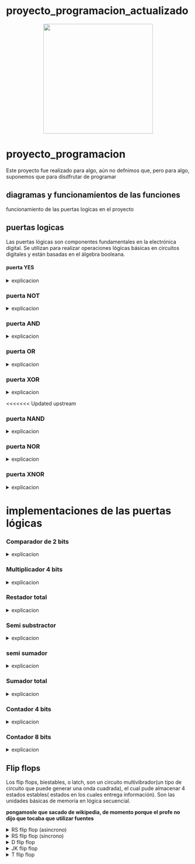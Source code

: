 # proyecto_programacion_actualizado

<div align='center'>
<figure> <img src="https://res.cloudinary.com/dm0p2ljin/image/upload/v1714416338/error-418_dtb3ak.png" alt="" width="300" height="auto"/></br>
<figcaption><b></b></figcaption></figure>
</div>

# proyecto_programacion

Este proyecto fue realizado para algo, aún no defnimos que, pero para algo, suponemos que para disdfrutar de programar

## diagramas y funcionamientos de las funciones

funcionamiento de las puertas logicas en el proyecto

## puertas logicas

Las puertas lógicas son componentes fundamentales en la electrónica digital. Se utilizan para realizar operaciones lógicas básicas en circuitos digitales y están basadas en el álgebra booleana.

#### puerta YES


<details><summary>explicacion</summary>
  
  ##### tabla de verdad:
  <table>
     <tr>
    <td> entrada </td> <td> salida </td> 
  </tr>
  <tr>
    <td> 0 </td> <td> 0 </td> 
  </tr>
  <tr>
    <td> 1 </td> <td> 1 </td> 
  </table>
<br>

##### Explicación: 

La puerta lógica YES considera una única entrada y una única salida, la salida tiene siempre el mismo valor que la entrada. Se puede recrear con un transistor.

#### Esta puerta lógica se puede programar de la siguiente manera:

```mermaid
flowchart TD
A(Puerta YES)-->B[Establecer valores lógicos, como 0=falso y 1=verdadero siendo inversos]
B-->F[Establecer una entrada y una salida]
F-->C{¿La entrada es verdadera?}
C-->|sí|D(salida=verdadero)
C-->|no|E(salida=falso)
```

</details>

### puerta NOT

<details><summary>explicacion</summary>
  - tabla de verdad:
  <table>
     <tr>
    <td> entrada </td> <td> salida </td> 
  </tr>
  <tr>
    <td> 0 </td> <td> 1 </td> 
  </tr>
  <tr>
    <td> 1 </td> <td> 0 </td> 
</table>
<br>

#### Explicación: 

La puerta lógica NOT considera una única entrada y una única salida, la salida tiene siempre el valor inverso al de la entrada. Esta puerta se utiliza para crear puertas como la NAND o la NOR entre otras, al colocarse en la salida de la puerta que se desea invertir. Se puede recrear con un transistor cuya salida conecta a tierra y un nodo previo al colector, donde se encuentra la salida lógica.

#### Esta puerta lógica se programo de la siguiente manera:

```mermaid
flowchart TD
A(Puerta NOT)-->B[Establecer valores lógicos, como 0=falso y 1=verdadero siendo inversos]
B-->F[Establecer una entrada y una salida]
F-->C{¿La entrada es verdadera?}
C-->|sí|D(salida=falso)
C-->|no|E(salida=verdadero)
```

</details>

### puerta AND

<details><summary>explicacion</summary>
  
  #### tabla de verdad:
  <table>
     <tr>
    <td> a </td> <td> b </td> <td> salida </td>
  </tr>
  <tr>
    <td> 0 </td> <td> 0 </td> <td> 0 </td>
  </tr>
  <tr>
    <td> 0 </td> <td> 1 </td> <td> 0 </td>
  </tr>
     <tr>
    <td> 1 </td> <td> 0 </td> <td> 0 </td>
  </tr>
     <tr>
    <td> 1 </td> <td> 1 </td> <td> 1 </td>
  </tr>
</table>
<br>

#### Explicacion:

La puerta AND considera 2 entradas y una única salida en función de las entradas, encendiendose unicamente si ambas entradas están encendidas; en los otros casos la puerta se mantiene apagada. Se puede recrear con 2 transistores conectados en serie.

#### Esta puerta lógica se programo de la siguiente forma:

```mermaid
flowchart TD
A(Puerta AND)-->B[Establecer valores lógicos, como 0=falso y 1=verdadero siendo inversos]
B-->F[Establecer un número n de entradas]
F-->C{¿Todas las entradas son verdaderas?}
C-->|sí|D(salida=verdadero)
C-->|no|E(salida=falso)
```

</details>

### puerta OR

<details><summary>explicacion</summary>
  #### tabla de verdad:
  <table>
     <tr>
    <td> a </td> <td> b </td> <td> salida </td>
  </tr>
  <tr>
    <td> 0 </td> <td> 0 </td> <td> 0 </td>
  </tr>
  <tr>
    <td> 0 </td> <td> 1 </td> <td> 1 </td>
  </tr>
     <tr>
    <td> 1 </td> <td> 0 </td> <td> 1 </td>
  </tr>
     <tr>
    <td> 1 </td> <td> 1 </td> <td> 1 </td>
  </tr>
</table>
<br>
  
#### Explicación:

La puerta OR considera 2 entradas y una única salida en función de las entradas, tal que si alguna de las dos entradas está encendida, la salida lógica también está encendida; el único caso en dónde la salida se encuentra apagada es si ambas entradas se encuentran apagadas. Se puede recrear con 2 transistores conectados en paralelo.

#### Esta puerta se programo de la siguiente forma:

```mermaid
flowchart TD
A(Puerta OR)-->B[Establecer valores lógicos, como 0=falso y 1=verdadero siendo inversos]
B-->F[Establecer un número n de entradas]
F-->C{¿Alguna de las entradas es verdadera?}
C-->|sí|D(salida=verdadero)
C-->|no|E(salida=falso)
```


</details>

### puerta XOR

<details><summary>explicacion</summary>
  
  #### tabla de verdad:
  <table>
     <tr>
    <td> a </td> <td> b </td> <td> salida </td>
  </tr>
  <tr>
    <td> 0 </td> <td> 0 </td> <td> 0 </td>
  </tr>
  <tr>
    <td> 0 </td> <td> 1 </td> <td> 1 </td>
  </tr>
     <tr>
    <td> 1 </td> <td> 0 </td> <td> 1 </td>
  </tr>
     <tr>
    <td> 1 </td> <td> 1 </td> <td> 0 </td>
  </tr>
</table>
<br>

#### Explicación: 

La puerta XOR considera 2 entradas y una única salida en función de las entradas, tal que si alguna de las dos entradas está encendida, la salida lógica también está encendida; su comportamiento es muy parecido al de la puerta OR, solo que a diferencia de esta, se apaga si ambas entradas se encuentran encendidas. Se puede recrear haciendo un cirucito híbrido entre la puerta AND y la OR(conectando ambos transistores tanto en serie como en paralelo), el circuito OR mantiene sus salidas originales, mientras que el circuito AND tiene la salida conectada a tierra.

#### Esta puerta se programo de la siguiente forma:

```mermaid
flowchart TD
A(Puerta XOR)-->B[Establecer valores lógicos, como 0=falso y 1=verdadero siendo inversos]
B-->F[Establecer un número n de entradas]
F-->C{¿Alguna entrada es verdadera?}
C-->|sí|G{¿Todas las entradas son verdaderas?}
G-->|sí|E
G-->|no|D(salida=verdadero)
C-->|no|E(salida=falso)
```

</details>

<<<<<<< Updated upstream
### puerta NAND

<details><summary>explicacion</summary>
  
  #### tabla de verdad:
  <table>
     <tr>
    <td> a </td> <td> b </td> <td> salida </td>
  </tr>
  <tr>
    <td> 0 </td> <td> 0 </td> <td> 1 </td>
  </tr>
  <tr>
    <td> 0 </td> <td> 1 </td> <td> 1 </td>
  </tr>
     <tr>
    <td> 1 </td> <td> 0 </td> <td> 1 </td>
  </tr>
     <tr>
    <td> 1 </td> <td> 1 </td> <td> 0 </td>
  </tr>
</table>
<br>

#### Explicacion:

La puerta NAND considera 2 entradas y una única salida en función de las entradas; siendo la versión negada de la puerta AND, esta enciende la salida mientras las dos entradas no se encuentren simúltaneamente encendidas. Se puede contruir con los componentes de una puerta AND y una puerta NOT en la salida de estos.

#### Esta puerta se programo de la siguiente forma:

```mermaid
flowchart TD
A(Puerta NAND)-->B[Establecer valores lógicos, como 0=falso y 1=verdadero siendo inversos]
B-->F[Establecer un número n de entradas]
F-->C{¿Todas las entradas son verdaderas?}
C-->|sí|D(salida=falso)
C-->|no|E(salida=verdadero)
```
</details>

### puerta NOR

<details><summary>explicacion</summary>

#### tabla de verdad:

  <table>
     <tr>
    <td> a </td> <td> b </td> <td> salida </td>
  </tr>
  <tr>
    <td> 0 </td> <td> 0 </td> <td> 1 </td>
  </tr>
  <tr>
    <td> 0 </td> <td> 1 </td> <td> 0 </td>
  </tr>
     <tr>
    <td> 1 </td> <td> 0 </td> <td> 0 </td>
  </tr>
     <tr>
    <td> 1 </td> <td> 1 </td> <td> 0 </td>
  </tr>
</table>
<br>
  
#### Explicación:

La puerta NOR considera 2 entradas y una única salida en función de las entradas; al tratarse de la negación de la puerta OR, esta se enciende únicamente si ambas entradas están encendidas. Se puede construir como una puerta OR seguida de una puerta NOT.

#### Esta puerta se programo de la siguiente forma:

```mermaid
flowchart TD
A(Puerta NOR)-->B[Establecer valores lógicos, como 0=falso y 1=verdadero siendo inversos]
B-->F[Establecer un número n de entradas]
F-->C{¿Alguna de las entradas es verdadera?}
C-->|sí|D(salida=falso)
C-->|no|E(salida=verdadero)
```


</details>

### puerta XNOR

<details><summary>explicacion</summary>
  
  #### tabla de verdad:
  <table>
     <tr>
    <td> a </td> <td> b </td> <td> salida </td>
  </tr>
  <tr>
    <td> 0 </td> <td> 0 </td> <td> 1 </td>
  </tr>
  <tr>
    <td> 0 </td> <td> 1 </td> <td> 0 </td>
  </tr>
     <tr>
    <td> 1 </td> <td> 0 </td> <td> 0 </td>
  </tr>
     <tr>
    <td> 1 </td> <td> 1 </td> <td> 1 </td>
  </tr>
</table>
<br>

#### Explicación: 

La puerta XNOR considera 2 entradas y una única salida en función de las entradas; al tratarse de la negación de la puerta XOR, esta unicamente enciende la salida si ambas entradas están apagadas, o si ambas entradas se encuentran encendidas. El circuito para construirla se basa en contruir una puerta XOR y colocarle una puerta NOT en la salida

#### Esta puerta se programo de la siguiente forma:

```mermaid
flowchart TD
A(Puerta XNOR)-->B[Establecer valores lógicos, como 0=falso y 1=verdadero siendo inversos]
B-->F[Establecer un número n de entradas]
F-->C{¿Alguna entrada es verdadera?}
C-->|sí|G{¿Todas las entradas son verdaderas?}
G-->|sí|E
G-->|no|D(salida=falso)
C-->|no|E(salida=verdadero)
```

</details>

# implementaciones de las puertas lógicas 
### Comparador de 2 bits
<details><summary>explicacion</summary>
  
  #### tabla de verdad:
  <table>
     <tr>
    <td> a1 </td> <td> a0 </td> <td> b1 </td> <td> b0 </td> <td> A">"B </td> <td> A"<"B </td> <td> A"="B </td>
  </tr>
  <tr>
    <td> 0 </td> <td> 0 </td> <td> 0 </td> <td> 0 </td> <td> 0 </td> <td> 0 </td> <td> 1 </td>
  </tr>
  <tr>
    <td> 0 </td> <td> 0 </td> <td> 0 </td> <td> 1 </td> <td> 0 </td> <td> 1 </td> <td> 0 </td>
  </tr>
     <tr>
    <td> 0 </td> <td> 0 </td> <td> 1 </td> <td> 0 </td> <td> 0 </td> <td> 1 </td> <td> 0 </td>
  </tr>
     <tr>
    <td> 0 </td> <td> 0 </td> <td> 1 </td> <td> 1 </td> <td> 0 </td> <td> 1 </td> <td> 0 </td>
  </tr>
       <tr>
    <td> 0 </td> <td> 1 </td> <td> 0 </td> <td> 0 </td> <td> 1 </td> <td> 0 </td> <td> 0 </td>
  </tr>
       <tr>
    <td> 0 </td> <td> 1 </td> <td> 0 </td> <td> 1 </td> <td> 0 </td> <td> 0 </td> <td> 1 </td>
  </tr>
       <tr>
    <td> 0 </td> <td> 1 </td> <td> 1 </td> <td> 0 </td> <td> 0 </td> <td> 1 </td> <td> 0 </td>
  </tr>
       <tr>
    <td> 0 </td> <td> 1 </td> <td> 1 </td> <td> 1 </td> <td> 0 </td> <td> 1 </td> <td> 0 </td>
  </tr>
       <tr>
    <td> 1 </td> <td> 0 </td> <td> 0 </td> <td> 0 </td> <td> 1 </td> <td> 0 </td> <td> 0 </td>
  </tr>
       <tr>
    <td> 1 </td> <td> 0 </td> <td> 0 </td> <td> 1 </td> <td> 1 </td> <td> 0 </td> <td> 0 </td>
  </tr>
       <tr>
    <td> 1 </td> <td> 0 </td> <td> 1 </td> <td> 0 </td> <td> 0 </td> <td> 0 </td> <td> 1 </td>
  </tr>
       <tr>
    <td> 1 </td> <td> 0 </td> <td> 1 </td> <td> 1 </td> <td> 0 </td> <td> 1 </td> <td> 0 </td>
  </tr>
       <tr>
    <td> 1 </td> <td> 1 </td> <td> 0 </td> <td> 0 </td> <td> 1 </td> <td> 0 </td> <td> 0 </td>
  </tr>
       <tr>
    <td> 1 </td> <td> 1 </td> <td> 0 </td> <td> 1 </td> <td> 1 </td> <td> 0 </td> <td> 0 </td>
  </tr>
       <tr>
    <td> 1 </td> <td> 1 </td> <td> 1 </td> <td> 0 </td> <td> 1 </td> <td> 0 </td> <td> 0 </td>
  </tr>
       <tr>
    <td> 1 </td> <td> 1 </td> <td> 1 </td> <td> 1 </td> <td> 0 </td> <td> 0 </td> <td> 1 </td>
  </tr>
</table>
<br>
      
#### Explicación:

El comparador de 2 bits es un cirucito digital el cual tiene como fin comparar 2 bits, dando un resultado de 1 en la salida que represente el resultado de esta comparacion (igual, mayor o menor).

#### Esta puerta se programo de la siguiente forma:

```mermaid
flowchart TD
A(comparador de 2 bits)-->B[Establecer los valores logicos, teniendo a 0 como falso y 1 como verdadero]
B-->F[Se plantea la cantidad de 4 entradas, una para uno de los 2 bits de los bits a y b que se compararan]
F-->C{¿que resultado dio la comparacion de los valores de los bits a y b?}
C-->|A es mayor que B|D(la primera salida se volvera 1 y todas las demas se mantendran como 0)
C-->|A es menor que B|E(la segunda salida se volvera 1 y todas las demas se mantendran como 0)
C-->|A es igual que B|G(la tercera salida se volvera 1 y todas las demas se mantendran como 0)
```


</details>

### Multiplicador 4 bits
<details><summary>explicacion</summary>
  
  #### tabla de verdad:
  <table>
     <tr>
    <td> A1 </td> <td> A0 </td> <td> B1 </td> <td> B0 </td> <td> M3 </td> <td> M2 </td> <td> M1 </td> <td> M0 </td>
  </tr>
  <tr>
    <td> 0 </td> <td> 0 </td> <td> 0 </td> <td> 0 </td> <td> 0 </td> <td> 0 </td> <td> 0 </td> <td> 0 </td>
  </tr>
  <tr>
    <td> 0 </td> <td> 0 </td> <td> 0 </td> <td> 1 </td> <td> 0 </td> <td> 0 </td> <td> 0 </td> <td> 0 </td>
  </tr>
     <tr>
    <td> 0 </td> <td> 0 </td> <td> 1 </td> <td> 0 </td> <td> 0 </td> <td> 0 </td> <td> 0 </td> <td> 0 </td>
  </tr>
     <tr>
    <td> 0 </td> <td> 0 </td> <td> 1 </td> <td> 1 </td> <td> 0 </td> <td> 0 </td> <td> 0 </td> <td> 0 </td>
  </tr>
       <tr>
    <td> 0 </td> <td> 1 </td> <td> 0 </td> <td> 0 </td> <td> 0 </td> <td> 0 </td> <td> 0 </td> <td> 0 </td>
  </tr>
       <tr>
    <td> 0 </td> <td> 1 </td> <td> 0 </td> <td> 1 </td> <td> 0 </td> <td> 0 </td> <td> 0 </td> <td> 1 </td>
  </tr>
       <tr>
    <td> 0 </td> <td> 1 </td> <td> 1 </td> <td> 0 </td> <td> 0 </td> <td> 0 </td> <td> 1 </td> <td> 0 </td>
  </tr>
       <tr>
    <td> 0 </td> <td> 1 </td> <td> 1 </td> <td> 1 </td> <td> 0 </td> <td> 0 </td> <td> 1 </td> <td> 1 </td>
  </tr>
       <tr>
    <td> 1 </td> <td> 0 </td> <td> 0 </td> <td> 0 </td> <td> 0 </td> <td> 0 </td> <td> 0 </td> <td> 0 </td>
  </tr>
       <tr>
    <td> 1 </td> <td> 0 </td> <td> 0 </td> <td> 1 </td> <td> 0 </td> <td> 0 </td> <td> 1 </td> <td> 0 </td>
  </tr>
       <tr>
    <td> 1 </td> <td> 0 </td> <td> 1 </td> <td> 0 </td> <td> 0 </td> <td> 1 </td> <td> 0 </td> <td> 0 </td>
  </tr>
       <tr>
    <td> 1 </td> <td> 0 </td> <td> 1 </td> <td> 1 </td> <td> 0 </td> <td> 1 </td> <td> 1 </td> <td> 0 </td>
  </tr>
       <tr>
    <td> 1 </td> <td> 1 </td> <td> 0 </td> <td> 0 </td> <td> 0 </td> <td> 0 </td> <td> 0 </td> <td> 0 </td>
  </tr>
       <tr>
    <td> 1 </td> <td> 1 </td> <td> 0 </td> <td> 1 </td> <td> 0 </td> <td> 0 </td> <td> 1 </td> <td> 1 </td>
  </tr>
       <tr>
    <td> 1 </td> <td> 1 </td> <td> 1 </td> <td> 0 </td> <td> 0 </td> <td> 1 </td> <td> 1 </td> <td> 0 </td>
  </tr>
       <tr>
    <td> 1 </td> <td> 1 </td> <td> 1 </td> <td> 1 </td> <td> 1 </td> <td> 0 </td> <td> 0 </td> <td> 1 </td>
  </tr>
</table>
<br>
      
#### Explicación:

Un multiplicador de 4 bits es un circuito digital que nos entrega el producto de la multiplicacion de 2 pares de bits (a y b), este producto estar acompuesto por 4 bits

#### Esta puerta se programo de la siguiente forma:

```mermaid
flowchart TD
A(comparador de 2 bits)-->B[Establecer los valores logicos, teniendo a 0 como falso y 1 como verdadero]
B-->F[Se plantea la cantidad de 4 entradas, una para uno de los 2 pares de bits]
F-->P[Se realizar una puerta and en ciertos valores A0 y B0=K1, A1 y B1=K2, A1 y B0=k3]
p-->C{¿que resultado nos dara k1, k2 y k3?}
C-->|k1=1|D(M0 sera 1)|
C-->G[Se realizara una puerta XOR=l1 y una puerta AND=l2 ENTRE K1 Y K2 como entrada de ambas]
G-->|l1=1|E(M1=1)|
G-->Z[Se realiza ahora otra puerta XOR=z1 y And=z2 entre l2 y k2]
Z-->|Z1=1|M(M2=1)|
Z-->|Z2=1|N(M3=1)|
```


</details>

### Restador total
<details><summary>explicacion</summary>
  
  #### tabla de verdad:
  <table>
     <tr>
    <td> a1 </td> <td> a0 </td> <td> b1 </td> <td> b0 </td> <td> A">"B </td> <td> A"<"B </td> <td> A"="B </td>
  </tr>
  <tr>
    <td> 0 </td> <td> 0 </td> <td> 0 </td> <td> 0 </td> <td> 0 </td> <td> 0 </td> <td> 1 </td>
  </tr>
  <tr>
    <td> 0 </td> <td> 0 </td> <td> 0 </td> <td> 1 </td> <td> 0 </td> <td> 1 </td> <td> 0 </td>
  </tr>
     <tr>
    <td> 0 </td> <td> 0 </td> <td> 1 </td> <td> 0 </td> <td> 0 </td> <td> 1 </td> <td> 0 </td>
  </tr>
     <tr>
    <td> 0 </td> <td> 0 </td> <td> 1 </td> <td> 1 </td> <td> 0 </td> <td> 1 </td> <td> 0 </td>
  </tr>
       <tr>
    <td> 0 </td> <td> 1 </td> <td> 0 </td> <td> 0 </td> <td> 1 </td> <td> 0 </td> <td> 0 </td>
  </tr>
       <tr>
    <td> 0 </td> <td> 1 </td> <td> 0 </td> <td> 1 </td> <td> 0 </td> <td> 0 </td> <td> 1 </td>
  </tr>
       <tr>
    <td> 0 </td> <td> 1 </td> <td> 1 </td> <td> 0 </td> <td> 0 </td> <td> 1 </td> <td> 0 </td>
  </tr>
       <tr>
    <td> 0 </td> <td> 1 </td> <td> 1 </td> <td> 1 </td> <td> 0 </td> <td> 1 </td> <td> 0 </td>
  </tr>
       <tr>
    <td> 1 </td> <td> 0 </td> <td> 0 </td> <td> 0 </td> <td> 1 </td> <td> 0 </td> <td> 0 </td>
  </tr>
       <tr>
    <td> 1 </td> <td> 0 </td> <td> 0 </td> <td> 1 </td> <td> 1 </td> <td> 0 </td> <td> 0 </td>
  </tr>
       <tr>
    <td> 1 </td> <td> 0 </td> <td> 1 </td> <td> 0 </td> <td> 0 </td> <td> 0 </td> <td> 1 </td>
  </tr>
       <tr>
    <td> 1 </td> <td> 0 </td> <td> 1 </td> <td> 1 </td> <td> 0 </td> <td> 1 </td> <td> 0 </td>
  </tr>
       <tr>
    <td> 1 </td> <td> 1 </td> <td> 0 </td> <td> 0 </td> <td> 1 </td> <td> 0 </td> <td> 0 </td>
  </tr>
       <tr>
    <td> 1 </td> <td> 1 </td> <td> 0 </td> <td> 1 </td> <td> 1 </td> <td> 0 </td> <td> 0 </td>
  </tr>
       <tr>
    <td> 1 </td> <td> 1 </td> <td> 1 </td> <td> 0 </td> <td> 1 </td> <td> 0 </td> <td> 0 </td>
  </tr>
       <tr>
    <td> 1 </td> <td> 1 </td> <td> 1 </td> <td> 1 </td> <td> 0 </td> <td> 0 </td> <td> 1 </td>
  </tr>
</table>
<br>
      
#### Explicación:

La puerta NOR considera 2 entradas y una única salida en función de las entradas; al tratarse de la negación de la puerta OR, esta se enciende únicamente si ambas entradas están encendidas. Se puede construir como una puerta OR seguida de una puerta NOT.

#### Esta puerta se programo de la siguiente forma:

```mermaid
flowchart TD
A(Puerta NOR)-->B[Establecer valores lógicos, como 0=falso y 1=verdadero siendo inversos]
B-->F[Establecer un número n de entradas]
F-->C{¿Alguna de las entradas es verdadera?}
C-->|sí|D(salida=falso)
C-->|no|E(salida=verdadero)
```


</details>

### Semi substractor
<details><summary>explicacion</summary>
  
  #### tabla de verdad:
  <table>
     <tr>
    <td> a1 </td> <td> a0 </td> <td> b1 </td> <td> b0 </td> <td> A">"B </td> <td> A"<"B </td> <td> A"="B </td>
  </tr>
  <tr>
    <td> 0 </td> <td> 0 </td> <td> 0 </td> <td> 0 </td> <td> 0 </td> <td> 0 </td> <td> 1 </td>
  </tr>
  <tr>
    <td> 0 </td> <td> 0 </td> <td> 0 </td> <td> 1 </td> <td> 0 </td> <td> 1 </td> <td> 0 </td>
  </tr>
     <tr>
    <td> 0 </td> <td> 0 </td> <td> 1 </td> <td> 0 </td> <td> 0 </td> <td> 1 </td> <td> 0 </td>
  </tr>
     <tr>
    <td> 0 </td> <td> 0 </td> <td> 1 </td> <td> 1 </td> <td> 0 </td> <td> 1 </td> <td> 0 </td>
  </tr>
       <tr>
    <td> 0 </td> <td> 1 </td> <td> 0 </td> <td> 0 </td> <td> 1 </td> <td> 0 </td> <td> 0 </td>
  </tr>
       <tr>
    <td> 0 </td> <td> 1 </td> <td> 0 </td> <td> 1 </td> <td> 0 </td> <td> 0 </td> <td> 1 </td>
  </tr>
       <tr>
    <td> 0 </td> <td> 1 </td> <td> 1 </td> <td> 0 </td> <td> 0 </td> <td> 1 </td> <td> 0 </td>
  </tr>
       <tr>
    <td> 0 </td> <td> 1 </td> <td> 1 </td> <td> 1 </td> <td> 0 </td> <td> 1 </td> <td> 0 </td>
  </tr>
       <tr>
    <td> 1 </td> <td> 0 </td> <td> 0 </td> <td> 0 </td> <td> 1 </td> <td> 0 </td> <td> 0 </td>
  </tr>
       <tr>
    <td> 1 </td> <td> 0 </td> <td> 0 </td> <td> 1 </td> <td> 1 </td> <td> 0 </td> <td> 0 </td>
  </tr>
       <tr>
    <td> 1 </td> <td> 0 </td> <td> 1 </td> <td> 0 </td> <td> 0 </td> <td> 0 </td> <td> 1 </td>
  </tr>
       <tr>
    <td> 1 </td> <td> 0 </td> <td> 1 </td> <td> 1 </td> <td> 0 </td> <td> 1 </td> <td> 0 </td>
  </tr>
       <tr>
    <td> 1 </td> <td> 1 </td> <td> 0 </td> <td> 0 </td> <td> 1 </td> <td> 0 </td> <td> 0 </td>
  </tr>
       <tr>
    <td> 1 </td> <td> 1 </td> <td> 0 </td> <td> 1 </td> <td> 1 </td> <td> 0 </td> <td> 0 </td>
  </tr>
       <tr>
    <td> 1 </td> <td> 1 </td> <td> 1 </td> <td> 0 </td> <td> 1 </td> <td> 0 </td> <td> 0 </td>
  </tr>
       <tr>
    <td> 1 </td> <td> 1 </td> <td> 1 </td> <td> 1 </td> <td> 0 </td> <td> 0 </td> <td> 1 </td>
  </tr>
</table>
<br>
      
#### Explicación:

La puerta NOR considera 2 entradas y una única salida en función de las entradas; al tratarse de la negación de la puerta OR, esta se enciende únicamente si ambas entradas están encendidas. Se puede construir como una puerta OR seguida de una puerta NOT.

#### Esta puerta se programo de la siguiente forma:

```mermaid
flowchart TD
A(Puerta NOR)-->B[Establecer valores lógicos, como 0=falso y 1=verdadero siendo inversos]
B-->F[Establecer un número n de entradas]
F-->C{¿Alguna de las entradas es verdadera?}
C-->|sí|D(salida=falso)
C-->|no|E(salida=verdadero)
```


</details>

### semi sumador
<details><summary>explicacion</summary>
  
  #### tabla de verdad:
  <table>
     <tr>
    <td> a1 </td> <td> a0 </td> <td> b1 </td> <td> b0 </td> <td> A">"B </td> <td> A"<"B </td> <td> A"="B </td>
  </tr>
  <tr>
    <td> 0 </td> <td> 0 </td> <td> 0 </td> <td> 0 </td> <td> 0 </td> <td> 0 </td> <td> 1 </td>
  </tr>
  <tr>
    <td> 0 </td> <td> 0 </td> <td> 0 </td> <td> 1 </td> <td> 0 </td> <td> 1 </td> <td> 0 </td>
  </tr>
     <tr>
    <td> 0 </td> <td> 0 </td> <td> 1 </td> <td> 0 </td> <td> 0 </td> <td> 1 </td> <td> 0 </td>
  </tr>
     <tr>
    <td> 0 </td> <td> 0 </td> <td> 1 </td> <td> 1 </td> <td> 0 </td> <td> 1 </td> <td> 0 </td>
  </tr>
       <tr>
    <td> 0 </td> <td> 1 </td> <td> 0 </td> <td> 0 </td> <td> 1 </td> <td> 0 </td> <td> 0 </td>
  </tr>
       <tr>
    <td> 0 </td> <td> 1 </td> <td> 0 </td> <td> 1 </td> <td> 0 </td> <td> 0 </td> <td> 1 </td>
  </tr>
       <tr>
    <td> 0 </td> <td> 1 </td> <td> 1 </td> <td> 0 </td> <td> 0 </td> <td> 1 </td> <td> 0 </td>
  </tr>
       <tr>
    <td> 0 </td> <td> 1 </td> <td> 1 </td> <td> 1 </td> <td> 0 </td> <td> 1 </td> <td> 0 </td>
  </tr>
       <tr>
    <td> 1 </td> <td> 0 </td> <td> 0 </td> <td> 0 </td> <td> 1 </td> <td> 0 </td> <td> 0 </td>
  </tr>
       <tr>
    <td> 1 </td> <td> 0 </td> <td> 0 </td> <td> 1 </td> <td> 1 </td> <td> 0 </td> <td> 0 </td>
  </tr>
       <tr>
    <td> 1 </td> <td> 0 </td> <td> 1 </td> <td> 0 </td> <td> 0 </td> <td> 0 </td> <td> 1 </td>
  </tr>
       <tr>
    <td> 1 </td> <td> 0 </td> <td> 1 </td> <td> 1 </td> <td> 0 </td> <td> 1 </td> <td> 0 </td>
  </tr>
       <tr>
    <td> 1 </td> <td> 1 </td> <td> 0 </td> <td> 0 </td> <td> 1 </td> <td> 0 </td> <td> 0 </td>
  </tr>
       <tr>
    <td> 1 </td> <td> 1 </td> <td> 0 </td> <td> 1 </td> <td> 1 </td> <td> 0 </td> <td> 0 </td>
  </tr>
       <tr>
    <td> 1 </td> <td> 1 </td> <td> 1 </td> <td> 0 </td> <td> 1 </td> <td> 0 </td> <td> 0 </td>
  </tr>
       <tr>
    <td> 1 </td> <td> 1 </td> <td> 1 </td> <td> 1 </td> <td> 0 </td> <td> 0 </td> <td> 1 </td>
  </tr>
</table>
<br>
      
#### Explicación:

La puerta NOR considera 2 entradas y una única salida en función de las entradas; al tratarse de la negación de la puerta OR, esta se enciende únicamente si ambas entradas están encendidas. Se puede construir como una puerta OR seguida de una puerta NOT.

#### Esta puerta se programo de la siguiente forma:

```mermaid
flowchart TD
A(Puerta NOR)-->B[Establecer valores lógicos, como 0=falso y 1=verdadero siendo inversos]
B-->F[Establecer un número n de entradas]
F-->C{¿Alguna de las entradas es verdadera?}
C-->|sí|D(salida=falso)
C-->|no|E(salida=verdadero)
```


</details>

### Sumador total
<details><summary>explicacion</summary>
  
  #### tabla de verdad:
  <table>
     <tr>
    <td> a1 </td> <td> a0 </td> <td> b1 </td> <td> b0 </td> <td> A">"B </td> <td> A"<"B </td> <td> A"="B </td>
  </tr>
  <tr>
    <td> 0 </td> <td> 0 </td> <td> 0 </td> <td> 0 </td> <td> 0 </td> <td> 0 </td> <td> 1 </td>
  </tr>
  <tr>
    <td> 0 </td> <td> 0 </td> <td> 0 </td> <td> 1 </td> <td> 0 </td> <td> 1 </td> <td> 0 </td>
  </tr>
     <tr>
    <td> 0 </td> <td> 0 </td> <td> 1 </td> <td> 0 </td> <td> 0 </td> <td> 1 </td> <td> 0 </td>
  </tr>
     <tr>
    <td> 0 </td> <td> 0 </td> <td> 1 </td> <td> 1 </td> <td> 0 </td> <td> 1 </td> <td> 0 </td>
  </tr>
       <tr>
    <td> 0 </td> <td> 1 </td> <td> 0 </td> <td> 0 </td> <td> 1 </td> <td> 0 </td> <td> 0 </td>
  </tr>
       <tr>
    <td> 0 </td> <td> 1 </td> <td> 0 </td> <td> 1 </td> <td> 0 </td> <td> 0 </td> <td> 1 </td>
  </tr>
       <tr>
    <td> 0 </td> <td> 1 </td> <td> 1 </td> <td> 0 </td> <td> 0 </td> <td> 1 </td> <td> 0 </td>
  </tr>
       <tr>
    <td> 0 </td> <td> 1 </td> <td> 1 </td> <td> 1 </td> <td> 0 </td> <td> 1 </td> <td> 0 </td>
  </tr>
       <tr>
    <td> 1 </td> <td> 0 </td> <td> 0 </td> <td> 0 </td> <td> 1 </td> <td> 0 </td> <td> 0 </td>
  </tr>
       <tr>
    <td> 1 </td> <td> 0 </td> <td> 0 </td> <td> 1 </td> <td> 1 </td> <td> 0 </td> <td> 0 </td>
  </tr>
       <tr>
    <td> 1 </td> <td> 0 </td> <td> 1 </td> <td> 0 </td> <td> 0 </td> <td> 0 </td> <td> 1 </td>
  </tr>
       <tr>
    <td> 1 </td> <td> 0 </td> <td> 1 </td> <td> 1 </td> <td> 0 </td> <td> 1 </td> <td> 0 </td>
  </tr>
       <tr>
    <td> 1 </td> <td> 1 </td> <td> 0 </td> <td> 0 </td> <td> 1 </td> <td> 0 </td> <td> 0 </td>
  </tr>
       <tr>
    <td> 1 </td> <td> 1 </td> <td> 0 </td> <td> 1 </td> <td> 1 </td> <td> 0 </td> <td> 0 </td>
  </tr>
       <tr>
    <td> 1 </td> <td> 1 </td> <td> 1 </td> <td> 0 </td> <td> 1 </td> <td> 0 </td> <td> 0 </td>
  </tr>
       <tr>
    <td> 1 </td> <td> 1 </td> <td> 1 </td> <td> 1 </td> <td> 0 </td> <td> 0 </td> <td> 1 </td>
  </tr>
</table>
<br>
      
#### Explicación:

La puerta NOR considera 2 entradas y una única salida en función de las entradas; al tratarse de la negación de la puerta OR, esta se enciende únicamente si ambas entradas están encendidas. Se puede construir como una puerta OR seguida de una puerta NOT.

#### Esta puerta se programo de la siguiente forma:

```mermaid
flowchart TD
A(Puerta NOR)-->B[Establecer valores lógicos, como 0=falso y 1=verdadero siendo inversos]
B-->F[Establecer un número n de entradas]
F-->C{¿Alguna de las entradas es verdadera?}
C-->|sí|D(salida=falso)
C-->|no|E(salida=verdadero)
```


</details>

### Contador 4 bits
<details><summary>explicacion</summary>
  
  #### tabla de verdad:
  <table>
     <tr>
    <td> a1 </td> <td> a0 </td> <td> b1 </td> <td> b0 </td> <td> A">"B </td> <td> A"<"B </td> <td> A"="B </td>
  </tr>
  <tr>
    <td> 0 </td> <td> 0 </td> <td> 0 </td> <td> 0 </td> <td> 0 </td> <td> 0 </td> <td> 1 </td>
  </tr>
  <tr>
    <td> 0 </td> <td> 0 </td> <td> 0 </td> <td> 1 </td> <td> 0 </td> <td> 1 </td> <td> 0 </td>
  </tr>
     <tr>
    <td> 0 </td> <td> 0 </td> <td> 1 </td> <td> 0 </td> <td> 0 </td> <td> 1 </td> <td> 0 </td>
  </tr>
     <tr>
    <td> 0 </td> <td> 0 </td> <td> 1 </td> <td> 1 </td> <td> 0 </td> <td> 1 </td> <td> 0 </td>
  </tr>
       <tr>
    <td> 0 </td> <td> 1 </td> <td> 0 </td> <td> 0 </td> <td> 1 </td> <td> 0 </td> <td> 0 </td>
  </tr>
       <tr>
    <td> 0 </td> <td> 1 </td> <td> 0 </td> <td> 1 </td> <td> 0 </td> <td> 0 </td> <td> 1 </td>
  </tr>
       <tr>
    <td> 0 </td> <td> 1 </td> <td> 1 </td> <td> 0 </td> <td> 0 </td> <td> 1 </td> <td> 0 </td>
  </tr>
       <tr>
    <td> 0 </td> <td> 1 </td> <td> 1 </td> <td> 1 </td> <td> 0 </td> <td> 1 </td> <td> 0 </td>
  </tr>
       <tr>
    <td> 1 </td> <td> 0 </td> <td> 0 </td> <td> 0 </td> <td> 1 </td> <td> 0 </td> <td> 0 </td>
  </tr>
       <tr>
    <td> 1 </td> <td> 0 </td> <td> 0 </td> <td> 1 </td> <td> 1 </td> <td> 0 </td> <td> 0 </td>
  </tr>
       <tr>
    <td> 1 </td> <td> 0 </td> <td> 1 </td> <td> 0 </td> <td> 0 </td> <td> 0 </td> <td> 1 </td>
  </tr>
       <tr>
    <td> 1 </td> <td> 0 </td> <td> 1 </td> <td> 1 </td> <td> 0 </td> <td> 1 </td> <td> 0 </td>
  </tr>
       <tr>
    <td> 1 </td> <td> 1 </td> <td> 0 </td> <td> 0 </td> <td> 1 </td> <td> 0 </td> <td> 0 </td>
  </tr>
       <tr>
    <td> 1 </td> <td> 1 </td> <td> 0 </td> <td> 1 </td> <td> 1 </td> <td> 0 </td> <td> 0 </td>
  </tr>
       <tr>
    <td> 1 </td> <td> 1 </td> <td> 1 </td> <td> 0 </td> <td> 1 </td> <td> 0 </td> <td> 0 </td>
  </tr>
       <tr>
    <td> 1 </td> <td> 1 </td> <td> 1 </td> <td> 1 </td> <td> 0 </td> <td> 0 </td> <td> 1 </td>
  </tr>
</table>
<br>
      
#### Explicación:

La puerta NOR considera 2 entradas y una única salida en función de las entradas; al tratarse de la negación de la puerta OR, esta se enciende únicamente si ambas entradas están encendidas. Se puede construir como una puerta OR seguida de una puerta NOT.

#### Esta puerta se programo de la siguiente forma:

```mermaid
flowchart TD
A(Puerta NOR)-->B[Establecer valores lógicos, como 0=falso y 1=verdadero siendo inversos]
B-->F[Establecer un número n de entradas]
F-->C{¿Alguna de las entradas es verdadera?}
C-->|sí|D(salida=falso)
C-->|no|E(salida=verdadero)
```


</details>

### Contador 8 bits
<details><summary>explicacion</summary>
  
  #### tabla de verdad:
  <table>
     <tr>
    <td> a1 </td> <td> a0 </td> <td> b1 </td> <td> b0 </td> <td> A">"B </td> <td> A"<"B </td> <td> A"="B </td>
  </tr>
  <tr>
    <td> 0 </td> <td> 0 </td> <td> 0 </td> <td> 0 </td> <td> 0 </td> <td> 0 </td> <td> 1 </td>
  </tr>
  <tr>
    <td> 0 </td> <td> 0 </td> <td> 0 </td> <td> 1 </td> <td> 0 </td> <td> 1 </td> <td> 0 </td>
  </tr>
     <tr>
    <td> 0 </td> <td> 0 </td> <td> 1 </td> <td> 0 </td> <td> 0 </td> <td> 1 </td> <td> 0 </td>
  </tr>
     <tr>
    <td> 0 </td> <td> 0 </td> <td> 1 </td> <td> 1 </td> <td> 0 </td> <td> 1 </td> <td> 0 </td>
  </tr>
       <tr>
    <td> 0 </td> <td> 1 </td> <td> 0 </td> <td> 0 </td> <td> 1 </td> <td> 0 </td> <td> 0 </td>
  </tr>
       <tr>
    <td> 0 </td> <td> 1 </td> <td> 0 </td> <td> 1 </td> <td> 0 </td> <td> 0 </td> <td> 1 </td>
  </tr>
       <tr>
    <td> 0 </td> <td> 1 </td> <td> 1 </td> <td> 0 </td> <td> 0 </td> <td> 1 </td> <td> 0 </td>
  </tr>
       <tr>
    <td> 0 </td> <td> 1 </td> <td> 1 </td> <td> 1 </td> <td> 0 </td> <td> 1 </td> <td> 0 </td>
  </tr>
       <tr>
    <td> 1 </td> <td> 0 </td> <td> 0 </td> <td> 0 </td> <td> 1 </td> <td> 0 </td> <td> 0 </td>
  </tr>
       <tr>
    <td> 1 </td> <td> 0 </td> <td> 0 </td> <td> 1 </td> <td> 1 </td> <td> 0 </td> <td> 0 </td>
  </tr>
       <tr>
    <td> 1 </td> <td> 0 </td> <td> 1 </td> <td> 0 </td> <td> 0 </td> <td> 0 </td> <td> 1 </td>
  </tr>
       <tr>
    <td> 1 </td> <td> 0 </td> <td> 1 </td> <td> 1 </td> <td> 0 </td> <td> 1 </td> <td> 0 </td>
  </tr>
       <tr>
    <td> 1 </td> <td> 1 </td> <td> 0 </td> <td> 0 </td> <td> 1 </td> <td> 0 </td> <td> 0 </td>
  </tr>
       <tr>
    <td> 1 </td> <td> 1 </td> <td> 0 </td> <td> 1 </td> <td> 1 </td> <td> 0 </td> <td> 0 </td>
  </tr>
       <tr>
    <td> 1 </td> <td> 1 </td> <td> 1 </td> <td> 0 </td> <td> 1 </td> <td> 0 </td> <td> 0 </td>
  </tr>
       <tr>
    <td> 1 </td> <td> 1 </td> <td> 1 </td> <td> 1 </td> <td> 0 </td> <td> 0 </td> <td> 1 </td>
  </tr>
</table>
<br>
      
#### Explicación:

La puerta NOR considera 2 entradas y una única salida en función de las entradas; al tratarse de la negación de la puerta OR, esta se enciende únicamente si ambas entradas están encendidas. Se puede construir como una puerta OR seguida de una puerta NOT.

#### Esta puerta se programo de la siguiente forma:

```mermaid
flowchart TD
A(Puerta NOR)-->B[Establecer valores lógicos, como 0=falso y 1=verdadero siendo inversos]
B-->F[Establecer un número n de entradas]
F-->C{¿Alguna de las entradas es verdadera?}
C-->|sí|D(salida=falso)
C-->|no|E(salida=verdadero)
```


</details>

## Flip flops

Los flip flops, biestables, o latch, son un circuito multivibrador(un tipo de circuito que puede generar una onda cuadrada), el cual pude almacenar 4 estados estables( estados en los cuales entrega información). Son las unidades básicas de memoria en lógica secuencial.

**pongamosle que sacado de wikipedia, de momento porque el profe no dijo que tocaba que utilizar fuentes**

<details><summary>RS flip flop (asincrono)</summary>
  
  #### tabla de verdad:
  <table>
   <tr>
    <td> r </td> <td> s </td> <td> q </td> <td> q` </td>
  </tr>
  <tr>
  <td> 0 </td> <td> 0 </td> <td colspan ="2"> sin cambios </td>
  </tr>
  <tr>
    <td> 1 </td> <td> 0 </td> <td> 1 </td><td> 0 </td>
  </tr>
     <tr>
    <td> 0 </td> <td> 1 </td> <td> 0 </td><td> 1 </td>
  </tr>
     <tr>
    <td> 1 </td> <td> 1 </td> <td colspan ="2"> estado invalido </td>
  </tr>
</table>
<br>

<<<<<<< Updated upstream
#### Explicación: 
Los flip flops RS asíncronos (sin reloj), son aquellos que pueden tener 4 estados, uno de set(o ajuste), uno de memoria(correspondiente al anterior), uno de reset(reajuste o borrado), el cual invierte las salidas del estado de set, junto con su correspondiente estado de memoria. Y un estado indeterminado( en el cuál no se cumple la condición de inversión entre Q y Q', y puede variar según los componentes empleados para construir el flip flop).

#### Esta puerta se programo de la siguiente forma:

```mermaid
flowchart TD
    A(rs flip flop asincrono) --> B --> b
    B{entrada de datos set / reset}
    b{si entradas = 1 o 0}--> |no se cumple|c[se convierten en enteros las entradas] --> C
    b --> |se cumple|C{se verifica si ambas entradas son 1} --> |se cumple|D[ return XX]
    C --> E[se calcula q y q_inverso]
    E --> F[return q y q_inverso]
```
=======
- Explicación: Los flip flops RS asíncronos (sin reloj), son aquellos que pueden tener 4 estados, uno de set(o ajuste), uno de memoria(correspondiente al anterior), uno de reset(reajuste o borrado), el cual invierte las salidas del estado de set, junto con su correspondiente estado de memoria. Y un estado indeterminado( en el cuál no se cumple la condición de inversión entre Q y Q', y puede variar según los componentes empleados para construir el flip flop).

>>>>>>> Stashed changes
</details>


<details><summary>RS flip flop (sincrono)</summary>
  
  ####  tabla de verdad:
  <table>
   <tr>
    <td> r </td> <td> s </td> <td> q </td> <td> q` </td>
  </tr>
  <tr>
  <td> 0 </td> <td> 0 </td> <td colspan ="2"> sin cambios </td> 
  </tr>
  <tr>
    <td> 0 </td> <td> 1 </td> <td> 1 </td><td> 0 </td>
  </tr>
     <tr>
    <td> 1 </td> <td> 0 </td> <td> 0 </td><td> 1 </td>
  </tr>
     <tr>
    <td> 1 </td> <td> 1 </td> <td colspan ="2"> estado invalido </td>
  </tr>
</table>
<br>
  
#### Explicación: 

Los flip flops RS síncronos, a diferencia del asincrono espera a que la entrada del reloj (clock) sea 1 para "activar" las entradas; en el caso de que el clock sea 0 simplemente no pasa nada. Estos flip flops tienen los mismos 4 estado que su version asincrona.

#### Este circuito se programo de la siguiente forma:

  ```mermaid
flowchart TD
    A(sr flip flop sincrono) --> B --> b
    B{entrada de datos set / reset}
    b{si entradas = 1 o 0}--> |no se cumple|c[se convierten en enteros las entradas] --> g
    g{si clock = 1} --> |no se cumple|H[return estado anterior]
    b -->|se cumple|g -->|se cumple| C{se verifica si ambas entradas son 1 y clock es 1} --> |se cumple|D[ return XX]
    C --> E[se calcula q y q_inverso con el clock y las entradas del circuito]
    E --> F[return q y q_inverso]
```
</details>


<details><summary> D flip flop </summary>
  
  #### tabla de verdad:

  <table>
   <tr>
    <td> d </td> <td> q </td> <td> q` </td>
  </tr>
  <tr>
  <td> 0 </td> <td> 0 </td> <td> 1 </td> 
  </tr>
  <tr>
    <td> 1 </td> <td> 1 </td> <td> 0 </td>
  </tr>
</table>
<br>

  
#### Explicación:

Simplemente es un RS flip flop con una sola entrada (d), en este flip flop la entrada d va directo al set y para el reset se niega la entrada haciendo que este flip flop solo tenga dos estados, si d = 1, set = 1 y reset = 0, sino d = 0, set = 0 y reset = 1.

#### Este circuito se programo de la siguiente forma:

```mermaid
flowchart TD
    A(d flip flop) --> B[entrada d] --> C[set = d, reset = not d]
    --> D[ se pasan los datos a la funcion rs flip flop sincrono]
```
</details>


<details><summary>JK flip flop</summary>
  
  #### tabla de verdad:

  <table>
   <tr>
    <td> j </td> <td> k </td>  <td> q </td> <td> q` </td>
  </tr>
  <tr>
  <td> 0 </td> <td> 0 </td> <td colspan ="2"> sin cambios </td>
  </tr>
  <tr>
    <td> 0 </td> <td> 1 </td> <td> 0 </td><td> 1 </td>
  </tr>
     <tr>
    <td> 1 </td> <td> 0 </td> <td> 1 </td><td> 0 </td>
  </tr>
     <tr>
    <td> 1 </td> <td> 1 </td> <td colspan ="2"> toggle </td>
  </tr>
</table>
<br>

#### Explicación: 

El circuito logico jk flip-flop es una versión modificada de un flip-flop R-S sin estado de salida “inválido”, en el que las antiguas entradas R y S han sido renombradas como J y K. Ahora, las puertas AND de 2 entradas se han reemplazado por puertas AND de 3 entradas que reciben retroalimentación de las salidas Q y no-Q. Esto asegura que las entradas J y K no se activen simultáneamente: J solo tiene efecto cuando el circuito está "reset", y K solo cuando está "set". Si ambas entradas son 1, el flip-flop alternará entre los estados "set" y "reset" con cada pulso de reloj.

#### Este circutio se programo de la siguiente forma:

```mermaid
flowchart TD
    A(jk flip flop) --> B --> b
    B{entrada de datos J / K, estado anterior,clock}
    b{si entradas = 1 o 0}--> |no se cumple|c[se convierten en enteros las entradas] --> g
    g{si clock = 1} --> |no se cumple|H[return estado anterior]
    b -->|se cumple|g -->|se cumple| C{se verifica si ambas entradas son 1 y clock es 1} --> |se cumple|D[return estado anterior ::-1 ]
    C --> E[se calcula q y q_inverso con el clock ylas entradas del circuito y el estado anterior en el circuito]
    E --> F[return q y q_inverso]
```
</details>


<details><summary>T flip flop</summary>
  
  #### tabla de verdad:
<table>
   <tr>
    <td> t </td>   <td> q </td> <td> q` </td>
  </tr>
  <tr>
  <td> 0 </td>  <td colspan ="2"> sin cambios </td>
  </tr>
     <tr>
    <td> 1 </td>  <td colspan ="2"> toggle </td>
  </tr>
</table>
<br>

#### Explicación: 

El comportamiento de un flip-flop tipo T es equivalente al de un flip-flop tipo J-K con sus entradas J y K unidas. De este Modo, si la entrada T presenta un nivel bajo ‘0’ el dispositivo está en su modo de memoria, y si a la entrada T se encuentra a nivel alto ‘1’ el dispositivo cambia de estado(toggle).

#### Este circuito se programo de la siguiente forma:

```mermaid
flowchart TD
    A(t flip flop) --> B --> b
    B[entrada de datos J / K, estado anterior,clock]
    b[J = t,K = t ]--> c[se pasan J,K como entradas a la funcion jk flip flop]
```
</details>
